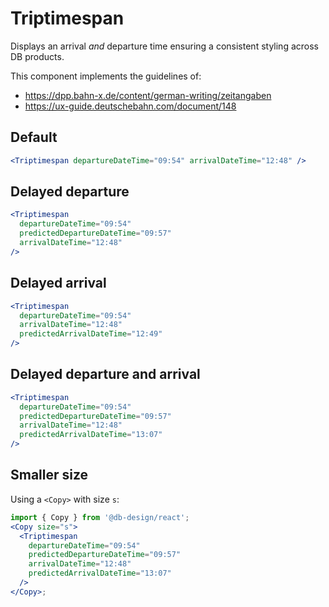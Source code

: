 # Triptimespan

Displays an arrival _and_ departure time ensuring a consistent styling across DB products.

This component implements the guidelines of:

- https://dpp.bahn-x.de/content/german-writing/zeitangaben
- https://ux-guide.deutschebahn.com/document/148

## Default

```jsx
<Triptimespan departureDateTime="09:54" arrivalDateTime="12:48" />
```

## Delayed departure

```jsx
<Triptimespan
  departureDateTime="09:54"
  predictedDepartureDateTime="09:57"
  arrivalDateTime="12:48"
/>
```

## Delayed arrival

```jsx
<Triptimespan
  departureDateTime="09:54"
  arrivalDateTime="12:48"
  predictedArrivalDateTime="12:49"
/>
```

## Delayed departure and arrival

```jsx
<Triptimespan
  departureDateTime="09:54"
  predictedDepartureDateTime="09:57"
  arrivalDateTime="12:48"
  predictedArrivalDateTime="13:07"
/>
```

## Smaller size

Using a `<Copy>` with size `s`:

```jsx
import { Copy } from '@db-design/react';
<Copy size="s">
  <Triptimespan
    departureDateTime="09:54"
    predictedDepartureDateTime="09:57"
    arrivalDateTime="12:48"
    predictedArrivalDateTime="13:07"
  />
</Copy>;
```
